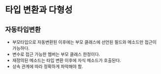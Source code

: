 # 타입 변환과 다형성

## 자동타입변환

- 부모타입으로 자동변환된 이후에는 부모 클래스에 선언된 필드와 메소드만 접근이 가능하다.
- 변수로 접근 가능한 멤버는 부모 클래스 한정이다.
- 재정의된 메소드는 타입 변환 이후에 자식 메소드가 호출된다.
- 상속 관계에 따라 정확하게 파악해야 함.
